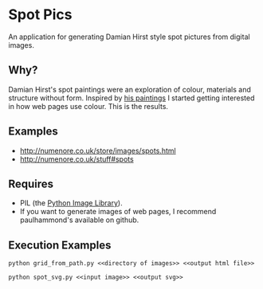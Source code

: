 Spot Pics
=========
An application for generating Damian Hirst style spot pictures from digital images.

Why?
----
Damian Hirst's spot paintings were an exploration of colour, materials and structure without form. Inspired by [his paintings](http://en.wikipedia.org/wiki/File:Hirst-LSD.jpg) I started getting interested in how web pages use colour. This is the results.

Examples
--------
* http://numenore.co.uk/store/images/spots.html
* http://numenore.co.uk/stuff#spots

Requires
--------
* PIL (the [Python Image Library](http://www.pythonware.com/products/pil/)).
* If you want to generate images of web pages, I recommend paulhammond's available on github.

Execution Examples
------------------
~~~
python grid_from_path.py <<directory of images>> <<output html file>>
~~~

~~~
python spot_svg.py <<input image>> <<output svg>>
~~~